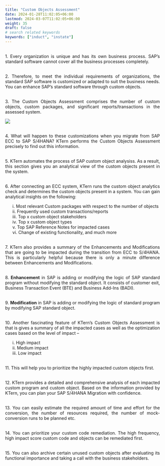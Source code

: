 ```yaml
---
title: "Custom Objects Assessment"
date: 2024-01-28T11:02:05+06:00
lastmod: 2024-03-07T11:02:05+06:00
weight: 35
draft: false
# search related keywords
keywords: ["induct", "instate"]
---
```

<div style='text-align: justify;'>

</br>1. Every organization is unique and has its own business process. SAP’s standard software cannot cover all the business processes completely. 

</br>2. Therefore, to meet the individual requirements of organizations, the standard SAP software is customized or adapted to suit the business needs. You can enhance SAP’s standard software through custom objects.

</br>3. The Custom Objects Assessment comprises the number of custom objects, custom packages, and significant reports/transactions in the assessed system.

![](https://storage.googleapis.com/ktern-public-files/product-documentation/Digital%20Maps/66_custom_objects_assessment_digital_maps.png)

</br>4. What will happen to these customizations when you migrate from SAP ECC to SAP S/4HANA? KTern performs the Custom Objects Assessment precisely to find out this information.

</br>5. KTern automates the process of SAP custom object analysiss. As a result, this section gives you an analytical view of the custom objects present in the system. 

</br>6. After connecting an ECC system, KTern runs the custom object analytics check and determines the custom objects present in a system. You can gain analytical insights on the following:
<ul>
i. Most relevant Custom packages with respect to the number of objects
</br>ii. Frequently used custom transactions/reports
</br>iii. Top x custom object stakeholders
</br>iv. Top x custom object types
</br>v. Top SAP Reference Notes for impacted cases
</br>vi. Change of existing functionality, and much more
</ul>

</br>7. KTern also provides a summary of the Enhancements and Modifications that are going to be impacted during the transition from ECC to S/4HANA. This is particularly helpful because there is only a minute difference between Enhancements and Modifications.

</br>8. **Enhancement** in SAP is adding or modifying the logic of SAP standard program without modifying the standard object. It consists of customer exit, Business Transaction Event (BTE) and Business Add-Ins (BADI).

</br>9. **Modification** in SAP is adding or modifying the logic of standard program by modifying SAP standard object.

</br>10. Another fascinating feature of KTern’s Custom Objects Assessment is that is gives a summary of all the impacted cases as well as the optimization cases based on the level of impact – 
<ul>
i. High impact
</br>ii. Medium impact 
</br>iii. Low impact
</ul>

</br>11. This will help you to prioritize the highly impacted custom objects first.

</br>12. KTern provides a detailed and comprehensive analysis of each impacted custom program and custom object. Based on the information provided by KTern, you can plan your SAP S/4HANA Migration with confidence.

</br>13. You can easily estimate the required amount of time and effort for the conversion, the number of resources required, the number of mock-conversion runs to be planned etc. 

</br>14. You can prioritize your custom code remediation. The high frequency, high impact score custom code and objects can be remediated first. 

</br>15. You can also archive certain unused custom objects after evaluating its functional importance and taking a call with the business stakeholders.

</div>